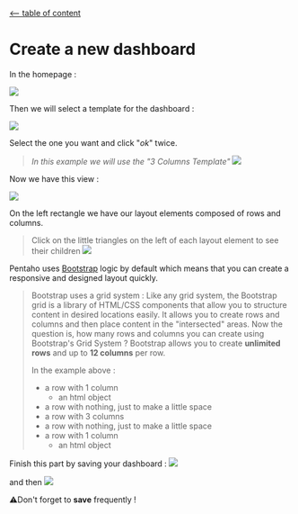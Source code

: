 
[<-- table of content](Create%20a%20dashboard.md)

# Create a new dashboard

In the homepage :

![](https://i.imgur.com/CLm8P0W.png)

Then we will select a template for the dashboard :

![](https://i.imgur.com/Nx8MEM8.png)

Select the one you want and click "*ok*" twice.
> *In this example we will use the "3 Columns Template"*
![](https://i.imgur.com/61dX9t9.png)

Now we have this view :

![](https://i.imgur.com/zOCh7EW.png)

On the left rectangle we have our layout elements composed of rows and columns.
> Click on the little triangles on the left of each layout element to see their children
![](https://i.imgur.com/58LXUSg.png)

Pentaho uses [Bootstrap](https://getbootstrap.com/) logic by default which means that you can create a responsive and designed layout quickly.
> Bootstrap uses a grid system :
Like any grid system, the Bootstrap grid is a library of HTML/CSS components that allow you to structure content in desired locations easily.
It allows you to create rows and columns and then place content in the "intersected" areas.
Now the question is, how many rows and columns you can create using Bootstrap's Grid System ? Bootstrap allows you to create  **unlimited rows** and up to **12 columns** per row.
>
> In the example above :
> * a row with 1 column
>   *  an html object
> * a row with nothing, just to make a little space
> * a row with 3 columns
> * a row with nothing, just to make a little space
> * a row with 1 column
>   *  an html object

Finish this part by saving your dashboard :
![](https://i.imgur.com/cdO7JcK.png)

and then 
![](https://i.imgur.com/jEW5y73.png)

⚠️Don't forget to **save** frequently !
